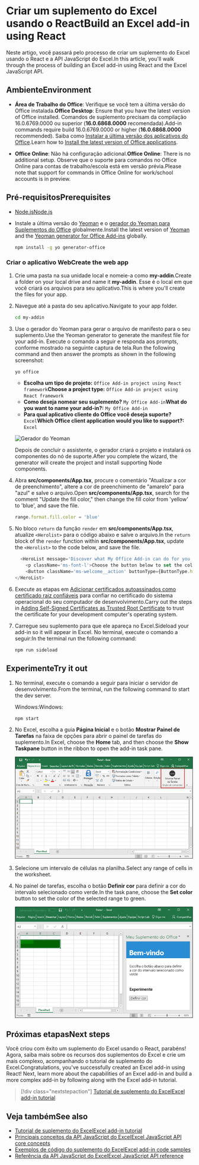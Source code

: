 # <a name="build-an-excel-add-in-using-react"></a><span data-ttu-id="166a0-101">Criar um suplemento do Excel usando o React</span><span class="sxs-lookup"><span data-stu-id="166a0-101">Build an Excel add-in using React</span></span>

<span data-ttu-id="166a0-102">Neste artigo, você passará pelo processo de criar um suplemento do Excel usando o React e a API JavaScript do Excel.</span><span class="sxs-lookup"><span data-stu-id="166a0-102">In this article, you'll walk through the process of building an Excel add-in using React and the Excel JavaScript API.</span></span>

## <a name="environment"></a><span data-ttu-id="166a0-103">Ambiente</span><span class="sxs-lookup"><span data-stu-id="166a0-103">Environment</span></span>

- <span data-ttu-id="166a0-104">**Área de Trabalho do Office**: Verifique se você tem a última versão do Office instalada.</span><span class="sxs-lookup"><span data-stu-id="166a0-104">**Office Desktop**: Ensure that you have the latest version of Office installed.</span></span> <span data-ttu-id="166a0-105">Comandos de suplemento precisam da compilação 16.0.6769.0000 ou superior (**16.0.6868.0000** recomendada).</span><span class="sxs-lookup"><span data-stu-id="166a0-105">Add-in commands require build 16.0.6769.0000 or higher (**16.0.6868.0000** recommended).</span></span> <span data-ttu-id="166a0-106">Saiba como [Instalar a última versão dos aplicativos do Office](http://aka.ms/latestoffice).</span><span class="sxs-lookup"><span data-stu-id="166a0-106">Learn how to [Install the latest version of Office applications](http://aka.ms/latestoffice).</span></span> 
 
- <span data-ttu-id="166a0-107">**Office Online**: Não há configuração adicional.</span><span class="sxs-lookup"><span data-stu-id="166a0-107">**Office Online**: There is no additional setup.</span></span> <span data-ttu-id="166a0-108">Observe que o suporte para comandos no Office Online para contas de trabalho/escola está em versão prévia.</span><span class="sxs-lookup"><span data-stu-id="166a0-108">Please note that support for commands in Office Online for work/school accounts is in preview.</span></span>

## <a name="prerequisites"></a><span data-ttu-id="166a0-109">Pré-requisitos</span><span class="sxs-lookup"><span data-stu-id="166a0-109">Prerequisites</span></span>

- [<span data-ttu-id="166a0-110">Node.js</span><span class="sxs-lookup"><span data-stu-id="166a0-110">Node.js</span></span>](https://nodejs.org)

- <span data-ttu-id="166a0-111">Instale a última versão do [Yeoman](https://github.com/yeoman/yo) e o [gerador do Yeoman para Suplementos do Office](https://github.com/OfficeDev/generator-office) globalmente.</span><span class="sxs-lookup"><span data-stu-id="166a0-111">Install the latest version of [Yeoman](https://github.com/yeoman/yo) and the [Yeoman generator for Office Add-ins](https://github.com/OfficeDev/generator-office) globally.</span></span>
    ```bash
    npm install -g yo generator-office
    ```

### <a name="create-the-web-app"></a><span data-ttu-id="166a0-112">Criar o aplicativo Web</span><span class="sxs-lookup"><span data-stu-id="166a0-112">Create the web app</span></span>

1. <span data-ttu-id="166a0-113">Crie uma pasta na sua unidade local e nomeie-a como **my-addin**.</span><span class="sxs-lookup"><span data-stu-id="166a0-113">Create a folder on your local drive and name it **my-addin**.</span></span> <span data-ttu-id="166a0-114">Esse é o local em que você criará os arquivos para seu aplicativo.</span><span class="sxs-lookup"><span data-stu-id="166a0-114">This is where you'll create the files for your app.</span></span>

2. <span data-ttu-id="166a0-115">Navegue até a pasta do seu aplicativo.</span><span class="sxs-lookup"><span data-stu-id="166a0-115">Navigate to your app folder.</span></span>

    ```bash
    cd my-addin
    ```

3. <span data-ttu-id="166a0-116">Use o gerador do Yeoman para gerar o arquivo de manifesto para o seu suplemento.</span><span class="sxs-lookup"><span data-stu-id="166a0-116">Use the Yeoman generator to generate the manifest file for your add-in.</span></span> <span data-ttu-id="166a0-117">Execute o comando a seguir e responda aos prompts, conforme mostrado na seguinte captura de tela.</span><span class="sxs-lookup"><span data-stu-id="166a0-117">Run the following command and then answer the prompts as shown in the following screenshot:</span></span>

    ```bash
    yo office
    ```

    - <span data-ttu-id="166a0-118">**Escolha um tipo de projeto:** `Office Add-in project using React framework`</span><span class="sxs-lookup"><span data-stu-id="166a0-118">**Choose a project type:** `Office Add-in project using React framework`</span></span>
    - <span data-ttu-id="166a0-119">**Como deseja nomear seu suplemento?** `My Office Add-in`</span><span class="sxs-lookup"><span data-stu-id="166a0-119">**What do you want to name your add-in?:** `My Office Add-in`</span></span>
    - <span data-ttu-id="166a0-120">**Para qual aplicativo cliente do Office você deseja suporte?** `Excel`</span><span class="sxs-lookup"><span data-stu-id="166a0-120">**Which Office client application would you like to support?:** `Excel`</span></span>

    ![Gerador do Yeoman](../images/yo-office-excel-react.png)
    
    <span data-ttu-id="166a0-122">Depois de concluir o assistente, o gerador criará o projeto e instalará os componentes do nó de suporte.</span><span class="sxs-lookup"><span data-stu-id="166a0-122">After you complete the wizard, the generator will create the project and install supporting Node components.</span></span>

4.  <span data-ttu-id="166a0-123">Abra **src/components/App.tsx**, procure o comentário "Atualizar a cor de preenchimento", altere a cor de preenchimento de "amarelo" para "azul" e salve o arquivo.</span><span class="sxs-lookup"><span data-stu-id="166a0-123">Open **src/components/App.tsx**, search for the comment "Update the fill color," then change the fill color from 'yellow' to 'blue', and save the file.</span></span> 

    ```js
    range.format.fill.color = 'blue'

    ```

5. <span data-ttu-id="166a0-124">No bloco `return` da função `render` em **src/components/App.tsx**, atualize `<Herolist>` para o código abaixo e salve o arquivo.</span><span class="sxs-lookup"><span data-stu-id="166a0-124">In the `return` block of the `render` function within **src/components/App.tsx**, update the `<Herolist>` to the code below, and save the file.</span></span> 

    ```js
      <HeroList message='Discover what My Office Add-in can do for you today!' items={this.state.listItems}>
        <p className='ms-font-l'>Choose the button below to set the color of the selected range to blue. <b>Set color</b>.</p>
        <Button className='ms-welcome__action' buttonType={ButtonType.hero} iconProps={{ iconName: 'ChevronRight' }} onClick={this.click}>Run</Button>
    </HeroList>
    ```

6. <span data-ttu-id="166a0-125">Execute as etapas em [Adicionar certificados autoassinados como certificado raiz confiáveis](https://github.com/OfficeDev/generator-office/blob/master/src/docs/ssl.md) para confiar no certificado do sistema operacional do seu computador de desenvolvimento.</span><span class="sxs-lookup"><span data-stu-id="166a0-125">Carry out the steps in [Adding Self-Signed Certificates as Trusted Root Certificate](https://github.com/OfficeDev/generator-office/blob/master/src/docs/ssl.md) to trust the certificate for your development computer's operating system.</span></span>

7. <span data-ttu-id="166a0-126">Carregue seu suplemento para que ele apareça no Excel.</span><span class="sxs-lookup"><span data-stu-id="166a0-126">Sideload your add-in so it will appear in Excel.</span></span> <span data-ttu-id="166a0-127">No terminal, execute o comando a seguir:</span><span class="sxs-lookup"><span data-stu-id="166a0-127">In the terminal run the following command:</span></span> 
    
    ```bash
    npm run sideload
    ```

## <a name="try-it-out"></a><span data-ttu-id="166a0-128">Experimente</span><span class="sxs-lookup"><span data-stu-id="166a0-128">Try it out</span></span>

1. <span data-ttu-id="166a0-129">No terminal, execute o comando a seguir para iniciar o servidor de desenvolvimento.</span><span class="sxs-lookup"><span data-stu-id="166a0-129">From the terminal, run the following command to start the dev server.</span></span>

    <span data-ttu-id="166a0-130">Windows:</span><span class="sxs-lookup"><span data-stu-id="166a0-130">Windows:</span></span>
    ```bash
    npm start
    ```

2. <span data-ttu-id="166a0-131">No Excel, escolha a guia **Página Inicial** e o botão **Mostrar Painel de Tarefas** na faixa de opções para abrir o painel de tarefas do suplemento.</span><span class="sxs-lookup"><span data-stu-id="166a0-131">In Excel, choose the **Home** tab, and then choose the **Show Taskpane** button in the ribbon to open the add-in task pane.</span></span>

    ![Botão do Suplemento do Excel](../images/excel-quickstart-addin-2b.png)

3. <span data-ttu-id="166a0-133">Selecione um intervalo de células na planilha.</span><span class="sxs-lookup"><span data-stu-id="166a0-133">Select any range of cells in the worksheet.</span></span>

4. <span data-ttu-id="166a0-134">No painel de tarefas, escolha o botão **Definir cor** para definir a cor do intervalo selecionado como verde.</span><span class="sxs-lookup"><span data-stu-id="166a0-134">In the task pane, choose the **Set color** button to set the color of the selected range to green.</span></span>

    ![Suplemento do Excel](../images/excel-quickstart-addin-2c.png)

## <a name="next-steps"></a><span data-ttu-id="166a0-136">Próximas etapas</span><span class="sxs-lookup"><span data-stu-id="166a0-136">Next steps</span></span>

<span data-ttu-id="166a0-p106">Você criou com êxito um suplemento do Excel usando o React, parabéns! Agora, saiba mais sobre os recursos dos suplementos do Excel e crie um mais complexo, acompanhando o tutorial de suplemento do Excel.</span><span class="sxs-lookup"><span data-stu-id="166a0-p106">Congratulations, you've successfully created an Excel add-in using React! Next, learn more about the capabilities of an Excel add-in and build a more complex add-in by following along with the Excel add-in tutorial.</span></span>

> [!div class="nextstepaction"]
> [<span data-ttu-id="166a0-139">Tutorial de suplemento do Excel</span><span class="sxs-lookup"><span data-stu-id="166a0-139">Excel add-in tutorial</span></span>](../tutorials/excel-tutorial.yml)

## <a name="see-also"></a><span data-ttu-id="166a0-140">Veja também</span><span class="sxs-lookup"><span data-stu-id="166a0-140">See also</span></span>

* [<span data-ttu-id="166a0-141">Tutorial de suplemento do Excel</span><span class="sxs-lookup"><span data-stu-id="166a0-141">Excel add-in tutorial</span></span>](../tutorials/excel-tutorial-create-table.md)
* [<span data-ttu-id="166a0-142">Principais conceitos da API JavaScript do Excel</span><span class="sxs-lookup"><span data-stu-id="166a0-142">Excel JavaScript API core concepts</span></span>](../excel/excel-add-ins-core-concepts.md)
* [<span data-ttu-id="166a0-143">Exemplos de código do suplemento do Excel</span><span class="sxs-lookup"><span data-stu-id="166a0-143">Excel add-in code samples</span></span>](http://dev.office.com/code-samples#?filters=excel,office%20add-ins)
* [<span data-ttu-id="166a0-144">Referência da API JavaScript do Excel</span><span class="sxs-lookup"><span data-stu-id="166a0-144">Excel JavaScript API reference</span></span>](https://dev.office.com/reference/add-ins/excel/excel-add-ins-reference-overview)
